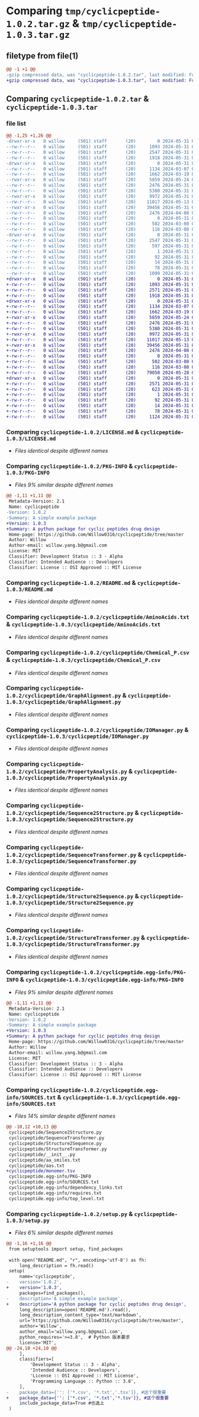 # Comparing `tmp/cyclicpeptide-1.0.2.tar.gz` & `tmp/cyclicpeptide-1.0.3.tar.gz`

## filetype from file(1)

```diff
@@ -1 +1 @@
-gzip compressed data, was "cyclicpeptide-1.0.2.tar", last modified: Fri May 31 06:52:50 2024, max compression
+gzip compressed data, was "cyclicpeptide-1.0.3.tar", last modified: Fri May 31 06:58:17 2024, max compression
```

## Comparing `cyclicpeptide-1.0.2.tar` & `cyclicpeptide-1.0.3.tar`

### file list

```diff
@@ -1,25 +1,26 @@
-drwxr-xr-x   0 willow     (501) staff       (20)        0 2024-05-31 06:52:50.223370 cyclicpeptide-1.0.2/
--rw-r--r--   0 willow     (501) staff       (20)     1093 2024-05-31 02:24:37.000000 cyclicpeptide-1.0.2/LICENSE.md
--rw-r--r--   0 willow     (501) staff       (20)     2547 2024-05-31 06:52:50.223304 cyclicpeptide-1.0.2/PKG-INFO
--rw-r--r--   0 willow     (501) staff       (20)     1918 2024-05-31 03:28:51.000000 cyclicpeptide-1.0.2/README.md
-drwxr-xr-x   0 willow     (501) staff       (20)        0 2024-05-31 06:52:50.222036 cyclicpeptide-1.0.2/cyclicpeptide/
--rw-r--r--   0 willow     (501) staff       (20)     1134 2024-03-07 07:35:40.000000 cyclicpeptide-1.0.2/cyclicpeptide/AminoAcids.txt
--rw-r--r--   0 willow     (501) staff       (20)     1662 2024-03-19 07:31:14.000000 cyclicpeptide-1.0.2/cyclicpeptide/Chemical_P.csv
--rwxr-xr-x   0 willow     (501) staff       (20)     5859 2024-05-24 07:25:18.000000 cyclicpeptide-1.0.2/cyclicpeptide/GraphAlignment.py
--rw-r--r--   0 willow     (501) staff       (20)     2476 2024-05-31 06:42:27.000000 cyclicpeptide-1.0.2/cyclicpeptide/IOManager.py
--rw-r--r--   0 willow     (501) staff       (20)     5380 2024-05-31 03:39:15.000000 cyclicpeptide-1.0.2/cyclicpeptide/PropertyAnalysis.py
--rwxr-xr-x   0 willow     (501) staff       (20)     9972 2024-05-31 06:52:09.000000 cyclicpeptide-1.0.2/cyclicpeptide/Sequence2Structure.py
--rw-r--r--   0 willow     (501) staff       (20)    11017 2024-05-13 03:22:59.000000 cyclicpeptide-1.0.2/cyclicpeptide/SequenceTransformer.py
--rwxr-xr-x   0 willow     (501) staff       (20)    39456 2024-05-31 06:52:29.000000 cyclicpeptide-1.0.2/cyclicpeptide/Structure2Sequence.py
--rw-r--r--   0 willow     (501) staff       (20)     2476 2024-04-08 03:27:53.000000 cyclicpeptide-1.0.2/cyclicpeptide/StructureTransformer.py
--rw-r--r--   0 willow     (501) staff       (20)        0 2024-05-31 02:15:42.000000 cyclicpeptide-1.0.2/cyclicpeptide/__init__.py
--rw-r--r--   0 willow     (501) staff       (20)      502 2024-03-08 01:11:36.000000 cyclicpeptide-1.0.2/cyclicpeptide/aa_smiles.txt
--rw-r--r--   0 willow     (501) staff       (20)      116 2024-03-08 01:12:56.000000 cyclicpeptide-1.0.2/cyclicpeptide/aas.txt
-drwxr-xr-x   0 willow     (501) staff       (20)        0 2024-05-31 06:52:50.223029 cyclicpeptide-1.0.2/cyclicpeptide.egg-info/
--rw-r--r--   0 willow     (501) staff       (20)     2547 2024-05-31 06:52:50.000000 cyclicpeptide-1.0.2/cyclicpeptide.egg-info/PKG-INFO
--rw-r--r--   0 willow     (501) staff       (20)      597 2024-05-31 06:52:50.000000 cyclicpeptide-1.0.2/cyclicpeptide.egg-info/SOURCES.txt
--rw-r--r--   0 willow     (501) staff       (20)        1 2024-05-31 06:52:50.000000 cyclicpeptide-1.0.2/cyclicpeptide.egg-info/dependency_links.txt
--rw-r--r--   0 willow     (501) staff       (20)       92 2024-05-31 06:52:50.000000 cyclicpeptide-1.0.2/cyclicpeptide.egg-info/requires.txt
--rw-r--r--   0 willow     (501) staff       (20)       14 2024-05-31 06:52:50.000000 cyclicpeptide-1.0.2/cyclicpeptide.egg-info/top_level.txt
--rw-r--r--   0 willow     (501) staff       (20)       78 2024-05-31 06:52:50.223606 cyclicpeptide-1.0.2/setup.cfg
--rw-r--r--   0 willow     (501) staff       (20)     1099 2024-05-31 06:52:45.000000 cyclicpeptide-1.0.2/setup.py
+drwxr-xr-x   0 willow     (501) staff       (20)        0 2024-05-31 06:58:17.004096 cyclicpeptide-1.0.3/
+-rw-r--r--   0 willow     (501) staff       (20)     1093 2024-05-31 02:24:37.000000 cyclicpeptide-1.0.3/LICENSE.md
+-rw-r--r--   0 willow     (501) staff       (20)     2571 2024-05-31 06:58:17.004024 cyclicpeptide-1.0.3/PKG-INFO
+-rw-r--r--   0 willow     (501) staff       (20)     1918 2024-05-31 03:28:51.000000 cyclicpeptide-1.0.3/README.md
+drwxr-xr-x   0 willow     (501) staff       (20)        0 2024-05-31 06:58:17.002242 cyclicpeptide-1.0.3/cyclicpeptide/
+-rw-r--r--   0 willow     (501) staff       (20)     1134 2024-03-07 07:35:40.000000 cyclicpeptide-1.0.3/cyclicpeptide/AminoAcids.txt
+-rw-r--r--   0 willow     (501) staff       (20)     1662 2024-03-19 07:31:14.000000 cyclicpeptide-1.0.3/cyclicpeptide/Chemical_P.csv
+-rwxr-xr-x   0 willow     (501) staff       (20)     5859 2024-05-24 07:25:18.000000 cyclicpeptide-1.0.3/cyclicpeptide/GraphAlignment.py
+-rw-r--r--   0 willow     (501) staff       (20)     2476 2024-05-31 06:42:27.000000 cyclicpeptide-1.0.3/cyclicpeptide/IOManager.py
+-rw-r--r--   0 willow     (501) staff       (20)     5380 2024-05-31 03:39:15.000000 cyclicpeptide-1.0.3/cyclicpeptide/PropertyAnalysis.py
+-rwxr-xr-x   0 willow     (501) staff       (20)     9972 2024-05-31 06:52:09.000000 cyclicpeptide-1.0.3/cyclicpeptide/Sequence2Structure.py
+-rw-r--r--   0 willow     (501) staff       (20)    11017 2024-05-13 03:22:59.000000 cyclicpeptide-1.0.3/cyclicpeptide/SequenceTransformer.py
+-rwxr-xr-x   0 willow     (501) staff       (20)    39456 2024-05-31 06:52:29.000000 cyclicpeptide-1.0.3/cyclicpeptide/Structure2Sequence.py
+-rw-r--r--   0 willow     (501) staff       (20)     2476 2024-04-08 03:27:53.000000 cyclicpeptide-1.0.3/cyclicpeptide/StructureTransformer.py
+-rw-r--r--   0 willow     (501) staff       (20)        0 2024-05-31 02:15:42.000000 cyclicpeptide-1.0.3/cyclicpeptide/__init__.py
+-rw-r--r--   0 willow     (501) staff       (20)      502 2024-03-08 01:11:36.000000 cyclicpeptide-1.0.3/cyclicpeptide/aa_smiles.txt
+-rw-r--r--   0 willow     (501) staff       (20)      116 2024-03-08 01:12:56.000000 cyclicpeptide-1.0.3/cyclicpeptide/aas.txt
+-rw-r--r--   0 willow     (501) staff       (20)    79050 2024-05-28 02:09:41.000000 cyclicpeptide-1.0.3/cyclicpeptide/monomer.tsv
+drwxr-xr-x   0 willow     (501) staff       (20)        0 2024-05-31 06:58:17.003740 cyclicpeptide-1.0.3/cyclicpeptide.egg-info/
+-rw-r--r--   0 willow     (501) staff       (20)     2571 2024-05-31 06:58:16.000000 cyclicpeptide-1.0.3/cyclicpeptide.egg-info/PKG-INFO
+-rw-r--r--   0 willow     (501) staff       (20)      623 2024-05-31 06:58:16.000000 cyclicpeptide-1.0.3/cyclicpeptide.egg-info/SOURCES.txt
+-rw-r--r--   0 willow     (501) staff       (20)        1 2024-05-31 06:58:16.000000 cyclicpeptide-1.0.3/cyclicpeptide.egg-info/dependency_links.txt
+-rw-r--r--   0 willow     (501) staff       (20)       92 2024-05-31 06:58:16.000000 cyclicpeptide-1.0.3/cyclicpeptide.egg-info/requires.txt
+-rw-r--r--   0 willow     (501) staff       (20)       14 2024-05-31 06:58:16.000000 cyclicpeptide-1.0.3/cyclicpeptide.egg-info/top_level.txt
+-rw-r--r--   0 willow     (501) staff       (20)       78 2024-05-31 06:58:17.004350 cyclicpeptide-1.0.3/setup.cfg
+-rw-r--r--   0 willow     (501) staff       (20)     1124 2024-05-31 06:57:47.000000 cyclicpeptide-1.0.3/setup.py
```

### Comparing `cyclicpeptide-1.0.2/LICENSE.md` & `cyclicpeptide-1.0.3/LICENSE.md`

 * *Files identical despite different names*

### Comparing `cyclicpeptide-1.0.2/PKG-INFO` & `cyclicpeptide-1.0.3/PKG-INFO`

 * *Files 9% similar despite different names*

```diff
@@ -1,11 +1,11 @@
 Metadata-Version: 2.1
 Name: cyclicpeptide
-Version: 1.0.2
-Summary: A simple example package
+Version: 1.0.3
+Summary: A python package for cyclic peptides drug design
 Home-page: https://github.com/Willow0316/cyclicpeptide/tree/master
 Author: Willow
 Author-email: willow.yang.b@gmail.com
 License: MIT
 Classifier: Development Status :: 3 - Alpha
 Classifier: Intended Audience :: Developers
 Classifier: License :: OSI Approved :: MIT License
```

### Comparing `cyclicpeptide-1.0.2/README.md` & `cyclicpeptide-1.0.3/README.md`

 * *Files identical despite different names*

### Comparing `cyclicpeptide-1.0.2/cyclicpeptide/AminoAcids.txt` & `cyclicpeptide-1.0.3/cyclicpeptide/AminoAcids.txt`

 * *Files identical despite different names*

### Comparing `cyclicpeptide-1.0.2/cyclicpeptide/Chemical_P.csv` & `cyclicpeptide-1.0.3/cyclicpeptide/Chemical_P.csv`

 * *Files identical despite different names*

### Comparing `cyclicpeptide-1.0.2/cyclicpeptide/GraphAlignment.py` & `cyclicpeptide-1.0.3/cyclicpeptide/GraphAlignment.py`

 * *Files identical despite different names*

### Comparing `cyclicpeptide-1.0.2/cyclicpeptide/IOManager.py` & `cyclicpeptide-1.0.3/cyclicpeptide/IOManager.py`

 * *Files identical despite different names*

### Comparing `cyclicpeptide-1.0.2/cyclicpeptide/PropertyAnalysis.py` & `cyclicpeptide-1.0.3/cyclicpeptide/PropertyAnalysis.py`

 * *Files identical despite different names*

### Comparing `cyclicpeptide-1.0.2/cyclicpeptide/Sequence2Structure.py` & `cyclicpeptide-1.0.3/cyclicpeptide/Sequence2Structure.py`

 * *Files identical despite different names*

### Comparing `cyclicpeptide-1.0.2/cyclicpeptide/SequenceTransformer.py` & `cyclicpeptide-1.0.3/cyclicpeptide/SequenceTransformer.py`

 * *Files identical despite different names*

### Comparing `cyclicpeptide-1.0.2/cyclicpeptide/Structure2Sequence.py` & `cyclicpeptide-1.0.3/cyclicpeptide/Structure2Sequence.py`

 * *Files identical despite different names*

### Comparing `cyclicpeptide-1.0.2/cyclicpeptide/StructureTransformer.py` & `cyclicpeptide-1.0.3/cyclicpeptide/StructureTransformer.py`

 * *Files identical despite different names*

### Comparing `cyclicpeptide-1.0.2/cyclicpeptide.egg-info/PKG-INFO` & `cyclicpeptide-1.0.3/cyclicpeptide.egg-info/PKG-INFO`

 * *Files 9% similar despite different names*

```diff
@@ -1,11 +1,11 @@
 Metadata-Version: 2.1
 Name: cyclicpeptide
-Version: 1.0.2
-Summary: A simple example package
+Version: 1.0.3
+Summary: A python package for cyclic peptides drug design
 Home-page: https://github.com/Willow0316/cyclicpeptide/tree/master
 Author: Willow
 Author-email: willow.yang.b@gmail.com
 License: MIT
 Classifier: Development Status :: 3 - Alpha
 Classifier: Intended Audience :: Developers
 Classifier: License :: OSI Approved :: MIT License
```

### Comparing `cyclicpeptide-1.0.2/cyclicpeptide.egg-info/SOURCES.txt` & `cyclicpeptide-1.0.3/cyclicpeptide.egg-info/SOURCES.txt`

 * *Files 14% similar despite different names*

```diff
@@ -10,12 +10,13 @@
 cyclicpeptide/Sequence2Structure.py
 cyclicpeptide/SequenceTransformer.py
 cyclicpeptide/Structure2Sequence.py
 cyclicpeptide/StructureTransformer.py
 cyclicpeptide/__init__.py
 cyclicpeptide/aa_smiles.txt
 cyclicpeptide/aas.txt
+cyclicpeptide/monomer.tsv
 cyclicpeptide.egg-info/PKG-INFO
 cyclicpeptide.egg-info/SOURCES.txt
 cyclicpeptide.egg-info/dependency_links.txt
 cyclicpeptide.egg-info/requires.txt
 cyclicpeptide.egg-info/top_level.txt
```

### Comparing `cyclicpeptide-1.0.2/setup.py` & `cyclicpeptide-1.0.3/setup.py`

 * *Files 6% similar despite different names*

```diff
@@ -1,16 +1,16 @@
 from setuptools import setup, find_packages
 
 with open("README.md", "r", encoding='utf-8') as fh:
     long_description = fh.read()
 setup(
     name='cyclicpeptide',
-    version='1.0.2',
+    version='1.0.3',
     packages=find_packages(),
-    description='A simple example package',
+    description='A python package for cyclic peptides drug design',
     long_description=open('README.md').read(),
     long_description_content_type='text/markdown',
     url='https://github.com/Willow0316/cyclicpeptide/tree/master',
     author='Willow',
     author_email='willow.yang.b@gmail.com',
     python_requires='>=3.8',  # Python 版本要求
     license='MIT',
@@ -24,10 +24,10 @@
     ],
     classifiers=[
         'Development Status :: 3 - Alpha',
         'Intended Audience :: Developers',
         'License :: OSI Approved :: MIT License',
         'Programming Language :: Python :: 3.8',
     ],
-    package_data={'': ['*.csv', '*.txt','.tsv']}, #这个很重要
+    package_data={'': ['*.csv', '*.txt','*.tsv']}, #这个很重要
     include_package_data=True #也选上
 )
```

